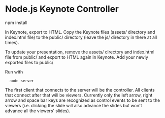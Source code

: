 Node.js Keynote Controller
==============================

npm install

In Keynote, export to HTML. Copy the Keynote files (assets/ directory and index.html file) to the public/ directory (leave the js/ directory in there at all times).

To update your presentation, remove the assets/ directory and index.html file from public/ and export to HTML again in Keynote. Add your newly exported files to public/

Run with

      node server


The first client that connects to the server will be the controller. All clients that connect after that will be viewers. Currently only the left arrow, right arrow and space bar keys are recognized as control events to be sent to the viewers (i.e. clicking the slide will also advance the slides but won't advance all the viewers' slides).